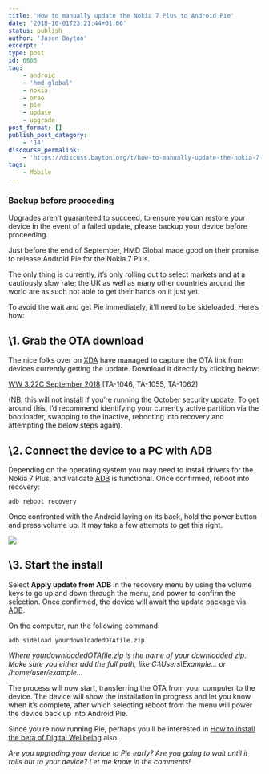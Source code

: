 ```yaml
---
title: 'How to manually update the Nokia 7 Plus to Android Pie'
date: '2018-10-01T23:21:44+01:00'
status: publish
author: 'Jason Bayton'
excerpt: ''
type: post
id: 6805
tag:
    - android
    - 'hmd global'
    - nokia
    - oreo
    - pie
    - update
    - upgrade
post_format: []
publish_post_category:
    - '14'
discourse_permalink:
    - 'https://discuss.bayton.org/t/how-to-manually-update-the-nokia-7-plus-to-pie/191'
tags:
    - Mobile
---
```

<div class="callout callout-warning">

### Backup before proceeding

Upgrades aren’t guaranteed to succeed, to ensure you can restore your device in the event of a failed update, please backup your device before proceeding. </div>

Just before the end of September, HMD Global made good on their promise to release Android Pie for the Nokia 7 Plus.

The only thing is currently, it’s only rolling out to select markets and at a cautiously slow rate; the UK as well as many other countries around the world are as such not able to get their hands on it just yet.

To avoid the wait and get Pie immediately, it’ll need to be sideloaded. Here’s how:

\1. Grab the OTA download
-------------------------

The nice folks over on [XDA](https://forum.xda-developers.com/nokia-7-plus/development/ota-nokia-7-plus-ota-links-t3818774) have managed to capture the OTA link from devices currently getting the update. Download it directly by clicking below:

[WW 3.22C September 2018](https://android.googleapis.com/packages/ota-api/nokia_b2nsprout_onyx00ww/105d70f18f853101a4e4d47f66b60a97318bc589.zip) \[TA-1046, TA-1055, TA-1062\]

(NB, this will not install if you’re running the October security update. To get around this, I’d recommend identifying your currently active partition via the bootloader, swapping to the inactive, rebooting into recovery and attempting the below steps again).

\2. Connect the device to a PC with ADB
--------------------------------------

Depending on the operating system you may need to install drivers for the Nokia 7 Plus, and validate [ADB](https://www.xda-developers.com/install-adb-windows-macos-linux/) is functional. Once confirmed, reboot into recovery:

```
adb reboot recovery
```

Once confronted with the Android laying on its back, hold the power button and press volume up. It may take a few attempts to get this right.

![](https://cdn.bayton.org/uploads/2018/10/image-1.png)

\3. Start the install
--------------------

Select **Apply update from ADB** in the recovery menu by using the volume keys to go up and down through the menu, and power to confirm the selection. Once confirmed, the device will await the update package via [ADB](https://www.xda-developers.com/install-adb-windows-macos-linux/).

On the computer, run the following command:

```
adb sideload yourdownloadedOTAfile.zip
```

*Where yourdownloadedOTAfile.zip is the name of your downloaded zip. Make sure you either add the full path, like C:\\Users\\Example… or /home/user/example…*

The process will now start, transferring the OTA from your computer to the device. The device will show the installation in progress and let you know when it’s complete, after which selecting reboot from the menu will power the device back up into Android Pie.

Since you’re now running Pie, perhaps you’ll be interested in [How to install the beta of Digital Wellbeing](/2018/10/how-to-sideload-the-digital-wellbeing-beta-on-pie/) also.

*Are you upgrading your device to Pie early? Are you going to wait until it rolls out to your device? Let me know in the comments!*